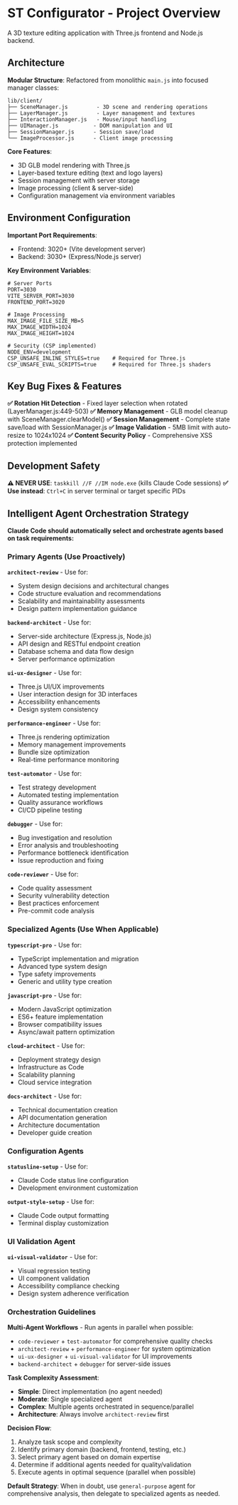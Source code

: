 # ST Configurator - Project Overview

A 3D texture editing application with Three.js frontend and Node.js backend.

## Architecture

**Modular Structure**: Refactored from monolithic `main.js` into focused manager classes:

```
lib/client/
├── SceneManager.js         - 3D scene and rendering operations
├── LayerManager.js         - Layer management and textures
├── InteractionManager.js   - Mouse/input handling
├── UIManager.js           - DOM manipulation and UI
├── SessionManager.js      - Session save/load
└── ImageProcessor.js      - Client image processing
```

**Core Features**:
- 3D GLB model rendering with Three.js
- Layer-based texture editing (text and logo layers)
- Session management with server storage
- Image processing (client & server-side)
- Configuration management via environment variables

## Environment Configuration

**Important Port Requirements**:
- Frontend: 3020+ (Vite development server)
- Backend: 3030+ (Express/Node.js server)

**Key Environment Variables**:
```env
# Server Ports
PORT=3030
VITE_SERVER_PORT=3030
FRONTEND_PORT=3020

# Image Processing
MAX_IMAGE_FILE_SIZE_MB=5
MAX_IMAGE_WIDTH=1024
MAX_IMAGE_HEIGHT=1024

# Security (CSP implemented)
NODE_ENV=development
CSP_UNSAFE_INLINE_STYLES=true    # Required for Three.js
CSP_UNSAFE_EVAL_SCRIPTS=true     # Required for Three.js shaders
```

## Key Bug Fixes & Features

**✅ Rotation Hit Detection** - Fixed layer selection when rotated (LayerManager.js:449-503)
**✅ Memory Management** - GLB model cleanup with SceneManager.clearModel()
**✅ Session Management** - Complete state save/load with SessionManager.js
**✅ Image Validation** - 5MB limit with auto-resize to 1024x1024
**✅ Content Security Policy** - Comprehensive XSS protection implemented

## Development Safety

**⚠️ NEVER USE**: `taskkill //F //IM node.exe` (kills Claude Code sessions)
**✅ Use instead**: `Ctrl+C` in server terminal or target specific PIDs

## Intelligent Agent Orchestration Strategy

**Claude Code should automatically select and orchestrate agents based on task requirements:**

### Primary Agents (Use Proactively)

**`architect-review`** - Use for:
- System design decisions and architectural changes
- Code structure evaluation and recommendations
- Scalability and maintainability assessments
- Design pattern implementation guidance

**`backend-architect`** - Use for:
- Server-side architecture (Express.js, Node.js)
- API design and RESTful endpoint creation
- Database schema and data flow design
- Server performance optimization

**`ui-ux-designer`** - Use for:
- Three.js UI/UX improvements
- User interaction design for 3D interfaces
- Accessibility enhancements
- Design system consistency

**`performance-engineer`** - Use for:
- Three.js rendering optimization
- Memory management improvements
- Bundle size optimization
- Real-time performance monitoring

**`test-automator`** - Use for:
- Test strategy development
- Automated testing implementation
- Quality assurance workflows
- CI/CD pipeline testing

**`debugger`** - Use for:
- Bug investigation and resolution
- Error analysis and troubleshooting
- Performance bottleneck identification
- Issue reproduction and fixing

**`code-reviewer`** - Use for:
- Code quality assessment
- Security vulnerability detection
- Best practices enforcement
- Pre-commit code analysis

### Specialized Agents (Use When Applicable)

**`typescript-pro`** - Use for:
- TypeScript implementation and migration
- Advanced type system design
- Type safety improvements
- Generic and utility type creation

**`javascript-pro`** - Use for:
- Modern JavaScript optimization
- ES6+ feature implementation
- Browser compatibility issues
- Async/await pattern optimization

**`cloud-architect`** - Use for:
- Deployment strategy design
- Infrastructure as Code
- Scalability planning
- Cloud service integration

**`docs-architect`** - Use for:
- Technical documentation creation
- API documentation generation
- Architecture documentation
- Developer guide creation

### Configuration Agents

**`statusline-setup`** - Use for:
- Claude Code status line configuration
- Development environment customization

**`output-style-setup`** - Use for:
- Claude Code output formatting
- Terminal display customization

### UI Validation Agent

**`ui-visual-validator`** - Use for:
- Visual regression testing
- UI component validation
- Accessibility compliance checking
- Design system adherence verification

### Orchestration Guidelines

**Multi-Agent Workflows** - Run agents in parallel when possible:
- `code-reviewer` + `test-automator` for comprehensive quality checks
- `architect-review` + `performance-engineer` for system optimization
- `ui-ux-designer` + `ui-visual-validator` for UI improvements
- `backend-architect` + `debugger` for server-side issues

**Task Complexity Assessment**:
- **Simple**: Direct implementation (no agent needed)
- **Moderate**: Single specialized agent
- **Complex**: Multiple agents orchestrated in sequence/parallel
- **Architecture**: Always involve `architect-review` first

**Decision Flow**:
1. Analyze task scope and complexity
2. Identify primary domain (backend, frontend, testing, etc.)
3. Select primary agent based on domain expertise
4. Determine if additional agents needed for quality/validation
5. Execute agents in optimal sequence (parallel when possible)

**Default Strategy**: When in doubt, use `general-purpose` agent for comprehensive analysis, then delegate to specialized agents as needed.
